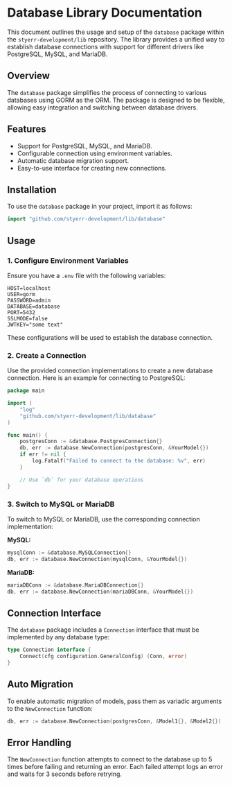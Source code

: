 
# Database Library Documentation

This document outlines the usage and setup of the `database` package within the `styerr-development/lib` repository. The library provides a unified way to establish database connections with support for different drivers like PostgreSQL, MySQL, and MariaDB.

## Overview

The `database` package simplifies the process of connecting to various databases using GORM as the ORM. The package is designed to be flexible, allowing easy integration and switching between database drivers.

## Features

- Support for PostgreSQL, MySQL, and MariaDB.
- Configurable connection using environment variables.
- Automatic database migration support.
- Easy-to-use interface for creating new connections.

## Installation

To use the `database` package in your project, import it as follows:

```go
import "github.com/styerr-development/lib/database"
```

## Usage

### 1. Configure Environment Variables

Ensure you have a `.env` file with the following variables:

```env
HOST=localhost
USER=gorm
PASSWORD=admin
DATABASE=database
PORT=5432
SSLMODE=false
JWTKEY="some text"
```

These configurations will be used to establish the database connection.

### 2. Create a Connection

Use the provided connection implementations to create a new database connection. Here is an example for connecting to PostgreSQL:

```go
package main

import (
    "log"
    "github.com/styerr-development/lib/database"
)

func main() {
    postgresConn := &database.PostgresConnection{}
    db, err := database.NewConnection(postgresConn, &YourModel{})
    if err != nil {
        log.Fatalf("Failed to connect to the database: %v", err)
    }

    // Use `db` for your database operations
}
```

### 3. Switch to MySQL or MariaDB

To switch to MySQL or MariaDB, use the corresponding connection implementation:

**MySQL:**
```go
mysqlConn := &database.MySQLConnection{}
db, err := database.NewConnection(mysqlConn, &YourModel{})
```

**MariaDB:**
```go
mariaDBConn := &database.MariaDBConnection{}
db, err := database.NewConnection(mariaDBConn, &YourModel{})
```

## Connection Interface

The `database` package includes a `Connection` interface that must be implemented by any database type:

```go
type Connection interface {
    Connect(cfg configuration.GeneralConfig) (Conn, error)
}
```

## Auto Migration

To enable automatic migration of models, pass them as variadic arguments to the `NewConnection` function:

```go
db, err := database.NewConnection(postgresConn, &Model1{}, &Model2{})
```

## Error Handling

The `NewConnection` function attempts to connect to the database up to 5 times before failing and returning an error. Each failed attempt logs an error and waits for 3 seconds before retrying.
